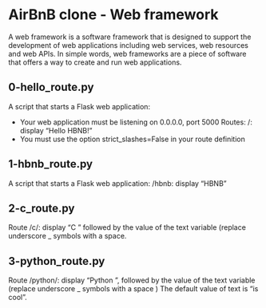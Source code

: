 # AirBnB clone - Web framework
A web framework is a software framework that is designed to support the development of web applications including web services, web resources and web APIs. 
In simple words, web frameworks are a piece of software that offers a way to create and run web applications.
## 0-hello_route.py
A script that starts a Flask web application:

* Your web application must be listening on 0.0.0.0, port 5000
Routes:
/: display “Hello HBNB!”
* You must use the option strict_slashes=False in your route definition
## 1-hbnb_route.py
A script that starts a Flask web application: /hbnb: display “HBNB”
## 2-c_route.py
Route /c/<text>: display “C ” followed by the value of the text variable (replace underscore _ symbols with a space.
## 3-python_route.py
Route /python/<text>: display “Python ”, followed by the value of the text variable (replace underscore _ symbols with a space )
The default value of text is “is cool”.
